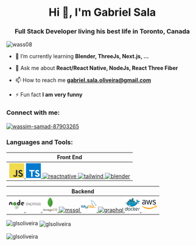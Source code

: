 <h1 align="center">Hi 👋, I'm Gabriel Sala</h1>
<h3 align="center">Full Stack Developer living his best life in Toronto, Canada</h3>

<p align="left"> <img src="https://komarev.com/ghpvc/?username=glsoliveira&label=Profile%20views&color=0e75b6&style=flat" alt="wass08" /> </p>



- 🌱 I’m currently learning **Blender, ThreeJs, Next.js, ...**

- 💬 Ask me about **React/React Native, NodeJs, React Three Fiber**

- 📫 How to reach me **gabriel.sala.oliveira@gmail.com**

- ⚡ Fun fact **I am very funny**

<h3 align="left">Connect with me:</h3>

<a href="https://www.linkedin.com/in/gabriel-sala-2973009b/" target="blank"><img align="center" src="https://raw.githubusercontent.com/rahuldkjain/github-profile-readme-generator/master/src/images/icons/Social/linked-in-alt.svg" alt="wassim-samad-87903265" height="30" width="40" /></a>
<h3 align="left">Languages and Tools:</h3>

|  Front End |
| :------------: |
| <a href="https://developer.mozilla.org/en-US/docs/Web/JavaScript" target="_blank" rel="noreferrer"> <img src="https://raw.githubusercontent.com/devicons/devicon/master/icons/javascript/javascript-original.svg" alt="javascript" width="40" height="40"/> </a> <a href="https://www.typescriptlang.org/" target="_blank" rel="noreferrer"> <img src="https://raw.githubusercontent.com/devicons/devicon/master/icons/typescript/typescript-original.svg" alt="typescript" width="40" height="40"/> </a>  <a href="https://reactnative.dev/" target="_blank" rel="noreferrer"> <img src="https://reactnative.dev/img/header_logo.svg" alt="reactnative" width="40" height="40"/> </a> <a href="https://tailwindcss.com/" target="_blank" rel="noreferrer"> <img src="https://www.vectorlogo.zone/logos/tailwindcss/tailwindcss-icon.svg" alt="tailwind" width="40" height="40"/> </a> <a href="https://www.blender.org/" target="_blank" rel="noreferrer"> <img src="https://download.blender.org/branding/community/blender_community_badge_white.svg" alt="blender" width="40" height="40"/> </a> |


|   Backend  |
| :------------: |
| <a href="https://nodejs.org" target="_blank" rel="noreferrer"> <img src="https://raw.githubusercontent.com/devicons/devicon/master/icons/nodejs/nodejs-original-wordmark.svg" alt="nodejs" width="40" height="40"/> </a> <a href="https://expressjs.com" target="_blank" rel="noreferrer"> <img src="https://raw.githubusercontent.com/devicons/devicon/master/icons/express/express-original-wordmark.svg" alt="express" width="40" height="40"/> </a>  <a href="https://www.mongodb.com/" target="_blank" rel="noreferrer"> <img src="https://raw.githubusercontent.com/devicons/devicon/master/icons/mongodb/mongodb-original-wordmark.svg" alt="mongodb" width="40" height="40"/> </a>  <a href="https://www.microsoft.com/en-us/sql-server" target="_blank" rel="noreferrer"> <img src="https://www.svgrepo.com/show/303229/microsoft-sql-server-logo.svg" alt="mssql" width="40" height="40"/> </a>  <a href="https://www.mysql.com/" target="_blank" rel="noreferrer"> <img src="https://raw.githubusercontent.com/devicons/devicon/master/icons/mysql/mysql-original-wordmark.svg" alt="mysql" width="40" height="40"/> </a> <a href="https://graphql.org" target="_blank" rel="noreferrer"> <img src="https://www.vectorlogo.zone/logos/graphql/graphql-icon.svg" alt="graphql" width="40" height="40"/> </a> <a href="https://www.docker.com/" target="_blank" rel="noreferrer"> <img src="https://raw.githubusercontent.com/devicons/devicon/master/icons/docker/docker-original-wordmark.svg" alt="docker" width="40" height="40"/> </a> <a href="https://aws.amazon.com" target="_blank" rel="noreferrer"> <img src="https://raw.githubusercontent.com/devicons/devicon/master/icons/amazonwebservices/amazonwebservices-original-wordmark.svg" alt="aws" width="40" height="40"/> </a>|

<p><img align="left" src="https://github-readme-stats.vercel.app/api/top-langs?username=glsoliveira&show_icons=true&locale=en&layout=compact" alt="glsoliveira" /></p>

<p>&nbsp;<img align="center" src="https://github-readme-stats.vercel.app/api?username=glsoliveira&show_icons=true&locale=en" alt="glsoliveira" /></p>

<p><img align="center" src="https://github-readme-streak-stats.herokuapp.com/?user=glsoliveira&" alt="glsoliveira" /></p>
